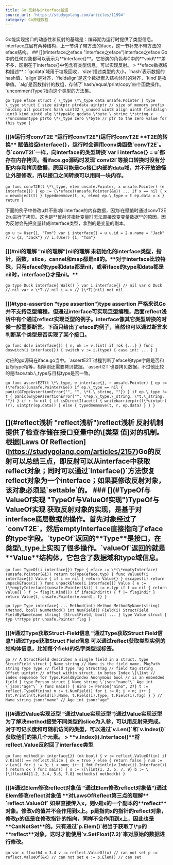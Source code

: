 ```yaml
---
title: Go 反射与interface拾遗
source_url: 'https://studygolang.com/articles/11994'
category: Go原理教程
---
```

```

```
 Go能实现接口的动态性和反射的基础是：编译期为运行时提供了类型信息。interface底层有两种结构，上一节讲了带方法的iface，这一节补充不带方法的eface结构。 ## \[\](#interface之eface "interface之eface")interface之eface Go中的任何对象都可以表示为\*\*interface{}\*\*。它扮演的角色与C中的\*\*void\\\*\*\*差不多，区别在于interface{}中包含有类型信息，可以实现反射。 > \*\*eface数据结构描述\*\*：\`gcdata\`域用于垃圾回收，\`size\`描述类型的大小，\`hash\`表示数据的hash值，\`align\`是对齐，\`fieldalign\`是这个数据嵌入结构体时的对齐，\`kind\`是枚举值。\`alg\`是函数指针的数组，存储了\`hash/equal/print/copy\`四个函数操作。\`uncommentType\`指向这个类型的方法集。 
```
go type eface struct { \_type \*\_type data unsafe.Pointer } type \_type struct { size uintptr ptrdata uintptr // size of memory prefix holding all pointers hash uint32 \_unused uint8 align uint8 fieldalign uint8 kind uint8 alg \*typeAlg gcdata \*byte \_string \*string x \*uncommontype ptrto \*\_type zero \*byte // ptr to the zero value for this type } 
```
 ### \[\](#运行时convT2E "运行时convT2E")运行时convT2E \*\*T2E的转换\*\* 赋值给空interface{}，运行时会调用conv类函数\`convT2E\`。与\`convT2I\`一样，向interface的类型转换\`var i interface{} = u\`都存在内存拷贝。看iface.go源码时发现\`convI2I\`等接口转换时没有分配内存和拷贝数据，原因可能是Go接口内部的data域，并不开放途径让外部修改，所以接口之间转换可以用同一块内存。 
```
go func convT2E(t \*\_type, elem unsafe.Pointer, x unsafe.Pointer) (e interface{}) { ep := (\*eface)(unsafe.Pointer(&e)) ... if x == nil { x = newobject(t) } typedmemmove(t, x, elem) ep.\_type = t ep.data = x } return } 
```
 下面的例子中修改u并不影响i interface的内存数据，因为i在赋值时通过convT2E对u进行了拷贝。这也是\*\*反射非指针变量时无法直接改变变量数据\*\*的原因，因为反射会先把变量转成interface类型，拿到的是变量的副本。 
```
go u := User{1, "Tom"} var i interface{} = u u.id = 2 u.name = "Jack" // u {2, "Jack"} // i.(User) {1, "Tom"} 
```
 ### \[\](#nil的理解 "nil的理解")nil的理解 未初始化的interface类型，指针，函数，slice，cannel和map都是nil的。\*\*对于interface比较特殊，只有eface的type和data都是nil，或者iface的type和data都是nil时，interface{}才是nil。\*\* 
```
go type Duck interface{ Walk() } var i interface{} // nil var d Duck // nil var v \*T // nil i = v // (\*T)(nil) not nil 
```
 ### \[\](#type-assertion "type assertion")type assertion 严格来说Go并不支持泛型编程，但通过interface可实现泛型编程，后面reflect浅析中有个通过reflect实现泛型的例子。interface像其它类型转换的时候一般需要断言。下面只给出了eface的例子，当然也可以通过断言来判断某个类型是否实现了某个接口。 
```
go func do(v interface{}) { n, ok := v.(int) if !ok {...} } func doswitch(i interface{}) { switch v := i.(type) { case int: ... } } 
```
 对应的go源码在iface.go当中。\`assertE2T\`过程判断了eface的type字段是否和目标type相等，相等则还需要拷贝数据。\`assertI2T\`也要拷贝数据，不过他比较的是iface.tab.\\\_type与目标type是否一致。 
```
go func assertE2T(t \*\_type, e interface{}, r unsafe.Pointer) { ep := (\*eface)(unsafe.Pointer(&e)) if ep.\_type == nil { panic(&TypeAssertionError{"", "", \*t.\_string, ""}) } if ep.\_type != t { panic(&TypeAssertionError{"", \*ep.\_type.\_string, \*t.\_string, ""}) } if r != nil { if isDirectIface(t) { writebarrierptr((\*uintptr)(r), uintptr(ep.data)) } else { typedmemmove(t, r, ep.data) } } } 
```
 ## \[\](#reflect浅析 "reflect浅析")reflect浅析 反射机制提供了检查存储在接口变量中的\\\[类型 值\]对的机制。根据\[Laws Of Reflection\](https://studygolang.com/articles/2157)Go的反射可以总结三点，即反射可以从interface中获取reflect对象；同时可以通过\`Interface()\`方法恢复reflect对象为一个interface；如果要修改反射对象，该对象必须是\`settable\`的。 ### \[\](#TypeOf与ValueOf实现 "TypeOf与ValueOf实现")TypeOf与ValueOf实现 获取反射对象的实现，是基于对interface底层数据的操作。首先对象经过了\`convT2E\`，然后emptyInterface直接指向了eface的type字段。\`typeOf\`返回的\*\*Type\*\*是接口，在类型\\\_type上实现了很多操作。\`valueOf\`返回的就是\*\*Value\*\*结构体，它包含了数据域和type域信息。 
```
go func TypeOf(i interface{}) Type { eface := \*(\*emptyInterface)(unsafe.Pointer(&i)) return toType(eface.typ) } func ValueOf(i interface{}) Value { if i == nil { return Value{} } escapes(i) return unpackEface(i) } func unpackEface(i interface{}) Value { e := (\*emptyInterface)(unsafe.Pointer(&i)) t := e.typ if t == nil { return Value{} } f := flag(t.Kind()) if ifaceIndir(t) { f |= flagIndir } return Value{t, unsafe.Pointer(e.word), f} } 
```
 
```
go type Type interface{ ... Method(int) Method MethodByName(string) (Method, bool) NumMethod() int NumField() Field(i) StructField FieldByName(name string) (StructField, bool) ... } type Value struct { typ \*rtype ptr unsafe.Pointer flag } 
```
 ### \[\](#通过Type获取Struct-Field信息 "通过Type获取Struct Field信息")通过Type获取Struct Field信息 可以通过reflect获取类型实例的结构体信息，比如每个field的名字类型或标签。 
```
go // A StructField describes a single field in a struct. type StructField struct { Name string // Name is the field name. PkgPath string Type Type // field type Tag StructTag // field tag string Offset uintptr // offset within struct, in bytes Index \[\]int // index sequence for Type.FieldByIndex Anonymous bool // is an embedded field } type Person struct { Name string \`json:"name"\` Age int \`json:"age"\` } func main() { nino := Person{"nino", 27} t := reflect.TypeOf(nino) n := t.NumField() for i := 0; i < n; i++ { fmt.Println(t.Field(i).Name, t.Field(i).Type, t.Field(i).Tag) } } // Name string json:"name" // Age int json:"age" 
```
 ### \[\](#通过Value实现泛型 "通过Value实现泛型")通过Value实现泛型 为了解决method接受不同类型的slice为入参，可以用反射来完成。对于可记长度和可随机访问的类型，可以通过\`v.Len()\`和\`v.Index(i)\`获取他们的第几个元素。 > \*\*v.Index(i).Interface()\*\*将reflect.Value反射回了interface类型 
```
go func method(in interface{}) (ok bool) { v := reflect.ValueOf(in) if v.Kind() == reflect.Slice { ok = true } else { return false } num := v.Len() for i := 0; i < num; i++ { fmt.Println(v.Index(i).Interface()) } return ok } func main() { s := \[\]int{1, 3, 5, 7, 9} b := \[\]float64{1.2, 3.4, 5.6, 7.8} method(s) method(b) } 
```
 ### \[\](#通过Elem修改reflect对象值 "通过Elem修改reflect对象值")通过Elem修改reflect对象值 \*\*对LawsOfReflect第三点的理解\*\* \`reflect.ValueOf\` 如果直接传入x，则v是x的一个副本的\*\*reflect\*\*对象。修改v的值并不会作用到x上。p是指向x的指针的reflect对象，修改p的值是在修改指针的指向，同样不会作用到x上，因此也是\*\*CanNotSet\*\*的。只有通过\`p.Elem()\`相当于获取了\\\*p的\*\*reflect\*\*对象，这时才能使用\`v.SetFloat(7.2)\`来对原始的数据进行修改。 
```
go var x float64 = 3.4 v := reflect.ValueOf(x) // can not set p := reflect.ValueOf(&x) // can not set e := p.Elem() // can set 
```
